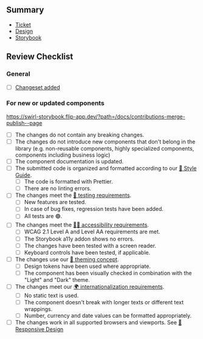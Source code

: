 ## Summary

- [Ticket](#)
- [Design](#)
- [Storybook](#)

## Review Checklist

### General

- [ ] [Changeset added](https://github.com/changesets/changesets/blob/main/docs/intro-to-using-changesets.md)

### For new or updated components

https://swirl-storybook.flip-app.dev/?path=/docs/contributions-merge-publish--page

- [ ] The changes do not contain any breaking changes.
- [ ] The changes do not introduce new components that don't belong in the
      library (e.g. non-reusable components, highly specialized components,
      components including business logic)
- [ ] The component documentation is updated.
- [ ] The submitted code is organized and formatted according to our
      [💅 Style Guide](https://swirl-storybook.flip-app.dev/?path=/docs/requirements-style-guide--page).
  - [ ] The code is formatted with Prettier.
  - [ ] There are no linting errors.
- [ ] The changes meet the
      [🤖 testing requirements](https://swirl-storybook.flip-app.dev/?path=/docs/requirements-testing--page).
  - [ ] New features are tested.
  - [ ] In case of bug fixes, regression tests have been added.
  - [ ] All tests are 🟢.
- [ ] The changes meet the
      [🧏‍♀️ accessibility requirements](https://swirl-storybook.flip-app.dev/?path=/docs/requirements-accessibility--page).
  - [ ] WCAG 2.1 Level A and Level AA requirements are met.
  - [ ] The Storybook a11y addon shows no errors.
  - [ ] The changes have been tested with a screen reader.
  - [ ] Keyboard controls have been tested, if applicable.
- [ ] The changes use our
      [🌈 theming concept](https://swirl-storybook.flip-app.dev/?path=/docs/requirements-theming--page).
  - [ ] Design tokens have been used where appropriate.
  - [ ] The component has been visually checked in combination with the "Light"
        and "Dark" theme.
- [ ] The changes meet our
      [🌍 internationalization requirements](https://swirl-storybook.flip-app.dev/?path=/docs/requirements-internationalization--page).
  - [ ] No static text is used.
  - [ ] The component doesn't break with longer texts or different text
        wrappings.
  - [ ] Number, currency and date values can be formatted appropriately.
- [ ] The changes work in all supported browsers and viewports. See
      [📱 Responsive Design](https://swirl-storybook.flip-app.dev/?path=/docs/requirements-responsive-design--page)
